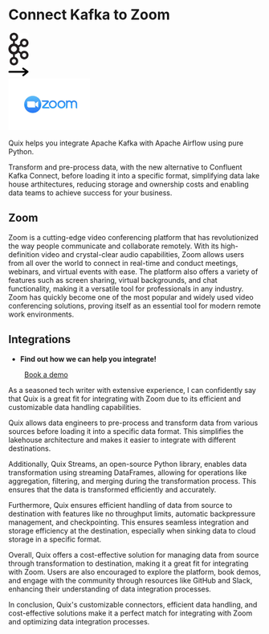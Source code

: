 # Connect Kafka to Zoom

<div class="connect-images cards blog-grid-card" markdown>
<div>
<img src="../images/kafka_logo.png" width="40px" />
</div>
<div>
<img src="../images/arrow.svg" width="40px" />
</div>
<div>
<img src="./images/zoom_1.jpg" />
</div>
</div>

Quix helps you integrate Apache Kafka with Apache Airflow using pure Python.

Transform and pre-process data, with the new alternative to Confluent Kafka Connect, before loading it into a specific format, simplifying data lake house arthitectures, reducing storage and ownership costs and enabling data teams to achieve success for your business.

## Zoom

Zoom is a cutting-edge video conferencing platform that has revolutionized the way people communicate and collaborate remotely. With its high-definition video and crystal-clear audio capabilities, Zoom allows users from all over the world to connect in real-time and conduct meetings, webinars, and virtual events with ease. The platform also offers a variety of features such as screen sharing, virtual backgrounds, and chat functionality, making it a versatile tool for professionals in any industry. Zoom has quickly become one of the most popular and widely used video conferencing solutions, proving itself as an essential tool for modern remote work environments.

## Integrations

<div class="grid cards" markdown>

- __Find out how we can help you integrate!__

    <a class="md-button md-button--primary" href="https://share.hsforms.com/1iW0TmZzKQMChk0lxd_tGiw4yjw2?__hstc=175542013.2303933fbd746c0ac86d9ccbe9bc9100.1728383268831.1729603416735.1729620918855.31&__hssc=175542013.1.1729620918855&__hsfp=2132701734" target="_blank" style="margin:.5rem;">Book a demo</a>

</div>


As a seasoned tech writer with extensive experience, I can confidently say that Quix is a great fit for integrating with Zoom due to its efficient and customizable data handling capabilities. 

Quix allows data engineers to pre-process and transform data from various sources before loading it into a specific data format. This simplifies the lakehouse architecture and makes it easier to integrate with different destinations. 

Additionally, Quix Streams, an open-source Python library, enables data transformation using streaming DataFrames, allowing for operations like aggregation, filtering, and merging during the transformation process. This ensures that the data is transformed efficiently and accurately. 

Furthermore, Quix ensures efficient handling of data from source to destination with features like no throughput limits, automatic backpressure management, and checkpointing. This ensures seamless integration and storage efficiency at the destination, especially when sinking data to cloud storage in a specific format.

Overall, Quix offers a cost-effective solution for managing data from source through transformation to destination, making it a great fit for integrating with Zoom. Users are also encouraged to explore the platform, book demos, and engage with the community through resources like GitHub and Slack, enhancing their understanding of data integration processes. 

In conclusion, Quix's customizable connectors, efficient data handling, and cost-effective solutions make it a perfect match for integrating with Zoom and optimizing data integration processes.

